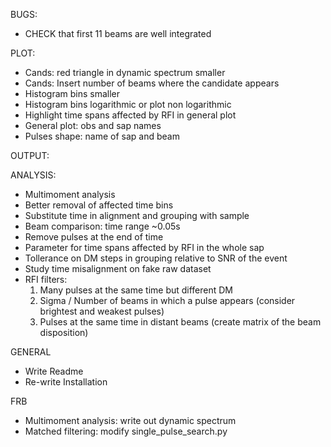 BUGS:
- CHECK that first 11 beams are well integrated

PLOT:
- Cands: red triangle in dynamic spectrum smaller
- Cands: Insert number of beams where the candidate appears
- Histogram bins smaller
- Histogram bins logarithmic or plot non logarithmic
- Highlight time spans affected by RFI in general plot
- General plot: obs and sap names
- Pulses shape: name of sap and beam

OUTPUT:

ANALYSIS:
- Multimoment analysis
- Better removal of affected time bins
- Substitute time in alignment and grouping with sample
- Beam comparison: time range ~0.05s
- Remove pulses at the end of time
- Parameter for time spans affected by RFI in the whole sap
- Tollerance on DM steps in grouping relative to SNR of the event
- Study time misalignment on fake raw dataset
- RFI filters: 
    1. Many pulses at the same time but different DM
    2. Sigma / Number of beams in which a pulse appears (consider brightest and weakest pulses)
    3. Pulses at the same time in distant beams (create matrix of the beam disposition)

GENERAL
- Write Readme
- Re-write Installation

FRB
- Multimoment analysis: write out dynamic spectrum
- Matched filtering: modify single_pulse_search.py

